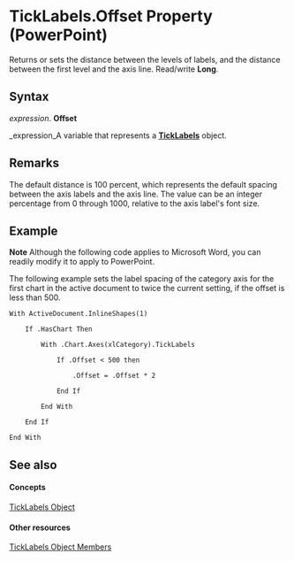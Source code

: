 
# TickLabels.Offset Property (PowerPoint)

Returns or sets the distance between the levels of labels, and the distance between the first level and the axis line. Read/write  **Long**.


## Syntax

 _expression_. **Offset**

 _expression_A variable that represents a  **[TickLabels](2ba878bf-3a76-1350-2bd4-615c2520f042.md)** object.


## Remarks

 The default distance is 100 percent, which represents the default spacing between the axis labels and the axis line. The value can be an integer percentage from 0 through 1000, relative to the axis label's font size.


## Example




 **Note**  Although the following code applies to Microsoft Word, you can readily modify it to apply to PowerPoint.

The following example sets the label spacing of the category axis for the first chart in the active document to twice the current setting, if the offset is less than 500.




```
With ActiveDocument.InlineShapes(1)

    If .HasChart Then

        With .Chart.Axes(xlCategory).TickLabels

            If .Offset < 500 then

                .Offset = .Offset * 2

            End If

        End With

    End If

End With
```


## See also


#### Concepts


 [TickLabels Object](2ba878bf-3a76-1350-2bd4-615c2520f042.md)
#### Other resources


 [TickLabels Object Members](6e05b351-b72c-9ef4-635a-f91c94781cb1.md)
